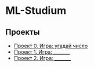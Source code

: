 # ML-Studium

## Проекты

* [Проект 0. Игра: угадай число](https://github.com/GeorgFeiler/ML-Studium/blob/main/project_0)
* [Проект 1. Игра: _______](____)
* [Проект 2. Игра: _______](____)
